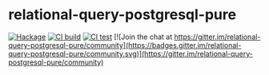 # relational-query-postgresql-pure

[![Hackage](https://matrix.hackage.haskell.org/api/v2/packages/relational-query-postgresql-pure/badge)](http://hackage.haskell.org/package/relational-query-postgresql-pure) [![CI build](https://github.com/kakkun61/relational-query-postgresql-pure/workflows/build/badge.svg)](https://github.com/kakkun61/relational-query-postgresql-pure/actions?query=workflow%3Abuild) [![CI test](https://github.com/kakkun61/relational-query-postgresql-pure/workflows/test/badge.svg)](https://github.com/kakkun61/relational-query-postgresql-pure/actions?query=workflow%3Atest) [![Join the chat at https://gitter.im/relational-query-postgresql-pure/community](https://badges.gitter.im/relational-query-postgresql-pure/community.svg)](https://gitter.im/relational-query-postgresql-pure/community)
